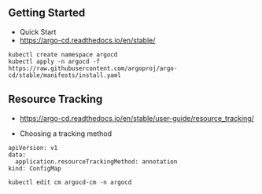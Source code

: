 ## Getting Started

- Quick Start
- https://argo-cd.readthedocs.io/en/stable/

```console
kubectl create namespace argocd
kubectl apply -n argocd -f https://raw.githubusercontent.com/argoproj/argo-cd/stable/manifests/install.yaml
```

## Resource Tracking 
- https://argo-cd.readthedocs.io/en/stable/user-guide/resource_tracking/

- Choosing a tracking method

```console
apiVersion: v1
data:
  application.resourceTrackingMethod: annotation
kind: ConfigMap
```

```console
kubectl edit cm argocd-cm -n argocd
```
